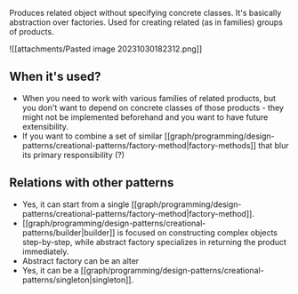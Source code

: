 Produces related object without specifying concrete classes. It's basically abstraction over factories. Used for creating related (as in families) groups of products.

![[attachments/Pasted image 20231030182312.png]]

## When it's used?
- When you need to work with various families of related products, but you don't want to depend on concrete classes of those products - they might not be implemented beforehand and you want to have future extensibility.
- If you want to combine a set of similar [[graph/programming/design-patterns/creational-patterns/factory-method|factory-methods]] that blur its primary responsibility (?)

## Relations with other patterns
- Yes, it can start from a single [[graph/programming/design-patterns/creational-patterns/factory-method|factory-method]].
- [[graph/programming/design-patterns/creational-patterns/builder|builder]] is focused on constructing complex objects step-by-step, while abstract factory specializes in returning the product immediately.
- Abstract factory can be an alter
- Yes, it can be a [[graph/programming/design-patterns/creational-patterns/singleton|singleton]].